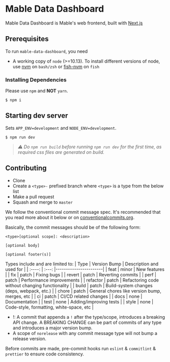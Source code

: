 # Mable Data Dashboard

Mable Data Dashboard is Mable's web frontend, built with [Next.js](https://nextjs.org/)

## Prerequisites

To run `mable-data-dashboard`, you need

- A working copy of `node` (>=10.13). To install different versions of node, use [nvm](https://github.com/nvm-sh/nvm) on `bash/zsh` or [fish-nvm](https://github.com/jorgebucaran/fish-nvm) on `fish`

### Installing Dependencies

Please use `npm` and **NOT** `yarn`.

```
$ npm i
```

## Starting dev server

Sets `APP_ENV=development` and `NODE_ENV=development`.

```
$ npm run dev
```

> _⚠️ Do `npm run build` before running `npm run dev` for the first time, as required css files are generated on build._

## Contributing

- Clone
- Create a `<type>-` prefixed branch where `<type>` is a type from the below list
- Make a pull request
- Squash and merge to `master`

We follow the conventional commit message spec. It's recommended that you read more about it below or on [conventionalcommits.org](https://www.conventionalcommits.org/).

Basically, the commit messages should be of the following form:

```
<type>[optional scope]: <description>

[optional body]

[optional footer(s)]
```

Types include and are limited to:
| Type | Version Bump | Description and used for |
| :----: | :---: |-----------------------|
| feat | minor | New features |
| fix | patch | Fixing bugs |
| revert | patch | Reverting commits |
| perf | patch | Performance improvements |
| refactor | patch | Refactoring code without changing functionality |
| build | patch | Build-system changes (deps, webpack, etc.) |
| chore | patch | General chores like version bump, merges, etc |
| ci | patch | CI/CD related changes |
| docs | none | Documentation |
| test | none | Adding/improving tests |
| style | none | Code-style, formatting, white-space, etc |

- !: A commit that appends a `!` after the type/scope, introduces a breaking API change. A BREAKING CHANGE can be part of commits of any type and introduces a major version bump.
- A scope of `norelease` with any commit message type will not bump a release version.

Before commits are made, pre-commit hooks run `eslint` & `commitlint` & `prettier` to ensure code consistency.
